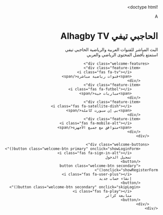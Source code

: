 !doctype html>
<html lang="ar" dir="rtl">
<head>
<meta charset="utf-8"/>
<meta name="viewport" content="width=device-width,initial-scale=1,maximum-scale=1,user-scalable=no"/>
<title>Alhagby TV - البث المباشر للقنوات العربية والرياضية | مباريات حية</title>
<meta name="description" content="شاهد البث المباشر لقنوات بي إن سبورت والعربية والرياضية الحاجبي تيفي- مباريات حية مجاناً الحاجبي تيفي - Alhagby TVينقل لك أهم الأحداث الرياضية العربية والعالمية الحاجبي تيفي">
<meta name="viewport" content="width=device-width,initial-scale=1,maximum-scale=1,user-scalable=no"/>
<title>Alhagby TV — القنوات العربية والرياضية</title>
<link href="https://fonts.googleapis.com/css2?family=Cairo:wght@300;400;600;700;800&display=swap" rel="stylesheet">
<link rel="stylesheet" href="https://cdnjs.cloudflare.com/ajax/libs/font-awesome/6.4.0/css/all.min.css">
<script src="https://cdn.jsdelivr.net/npm/hls.js@1.4.9/dist/hls.min.js"></script>
<style>
:root{
    --bg-dark: #0a1128;
    --panel: #1a233a;
    --muted: #b8d8ea;
    --accent: #3fb0ff;
    --accent-dark: #1e88e5;
    --glass: rgba(255,255,255,0.05);
    --radius: 16px;
    --shadow: 0 12px 32px rgba(2,24,44,0.6);
    --gradient: linear-gradient(135deg, #3fb0ff 0%, #1e88e5 100%);
    font-family: 'Cairo', sans-serif;
    color-scheme: dark;
}

* {
    box-sizing: border-box;
    margin: 0;
    padding: 0;
}

body {
    margin: 0;
    background: linear-gradient(135deg, var(--bg-dark) 0%, #001e3c 100%);
    color: var(--muted);
    min-height: 100vh;
    display: flex;
    flex-direction: column;
    padding-bottom: 80px;
    transition: all 0.3s ease;
}

body.light-mode {
    --bg-dark: #f0f2f5;
    --panel: #ffffff;
    --muted: #5f6368;
    --accent: #1a73e8;
    --accent-dark: #0d47a1;
    --glass: rgba(0,0,0,0.05);
    background: linear-gradient(135deg, #f0f2f5 0%, #e3e8f0 100%);
    color: #333;
}

/* Header محسن */
.app-header {
    display: flex;
    align-items: center;
    justify-content: space-between;
    padding: 16px 20px;
    background: rgba(10, 17, 40, 0.95);
    backdrop-filter: blur(20px);
    box-shadow: var(--shadow);
    border-bottom: 1px solid rgba(63, 176, 255, 0.1);
    position: sticky;
    top: 0;
    z-index: 100;
}

.light-mode .app-header {
    background: rgba(255, 255, 255, 0.95);
    border-bottom: 1px solid rgba(0, 0, 0, 0.1);
}

.brand {
    display: flex;
    align-items: center;
    gap: 15px;
}

.logo {
    width: 50px;
    height: 50px;
    border-radius: 14px;
    overflow: hidden;
    background: var(--gradient);
    display: grid;
    place-items: center;
    font-weight: 800;
    color: white;
    font-size: 22px;
    box-shadow: 0 4px 15px rgba(63, 176, 255, 0.3);
}

.title {
    font-size: 22px;
    font-weight: 800;
    background: linear-gradient(135deg, #fff 0%, var(--accent) 100%);
    -webkit-background-clip: text;
    -webkit-text-fill-color: transparent;
}

.light-mode .title {
    background: linear-gradient(135deg, #333 0%, var(--accent) 100%);
    -webkit-background-clip: text;
    -webkit-text-fill-color: transparent;
}

.subtitle {
    font-size: 13px;
    color: rgba(255,255,255,0.7);
    font-weight: 300;
}

.light-mode .subtitle {
    color: rgba(0,0,0,0.6);
}

/* تحسينات عامة */
.container {
    padding: 20px;
    display: grid;
    grid-template-columns: 1fr;
    gap: 16px;
    max-width: 1200px;
    margin: 0 auto;
    width: 100%;
}

.panel {
    background: var(--panel);
    border-radius: var(--radius);
    padding: 20px;
    box-shadow: var(--shadow);
    border: 1px solid rgba(255,255,255,0.08);
    backdrop-filter: blur(10px);
}

.light-mode .panel {
    border: 1px solid rgba(0,0,0,0.1);
    box-shadow: 0 4px 20px rgba(0,0,0,0.1);
}

.panel h3 {
    color: white;
    margin-bottom: 16px;
    font-size: 20px;
    font-weight: 700;
    display: flex;
    align-items: center;
    gap: 10px;
}

.light-mode .panel h3 {
    color: #333;
}

.panel h3 i {
    color: var(--accent);
}

/* شبكة الدول محسنة */
.countries-grid {
    display: grid;
    grid-template-columns: repeat(auto-fill, minmax(110px, 1fr));
    gap: 12px;
}

.country {
    display: flex;
    flex-direction: column;
    align-items: center;
    gap: 10px;
    padding: 15px 10px;
    border-radius: 14px;
    background: var(--glass);
    cursor: pointer;
    transition: all 0.3s ease;
    border: 1px solid rgba(255,255,255,0.05);
    position: relative;
    overflow: hidden;
}

.light-mode .country {
    border: 1px solid rgba(0,0,0,0.1);
    background: rgba(0,0,0,0.03);
}

.country::before {
    content: '';
    position: absolute;
    top: 0;
    left: 0;
    right: 0;
    height: 3px;
    background: var(--gradient);
    transform: scaleX(0);
    transition: transform 0.3s ease;
}

.country:hover {
    transform: translateY(-8px);
    background: linear-gradient(135deg, rgba(63,176,255,0.1), rgba(255,255,255,0.03));
    box-shadow: 0 8px 25px rgba(63, 176, 255, 0.2);
    border-color: rgba(63, 176, 255, 0.3);
}

.light-mode .country:hover {
    background: linear-gradient(135deg, rgba(26,115,232,0.1), rgba(255,255,255,0.8));
}

.country:hover::before {
    transform: scaleX(1);
}

.country img {
    width: 60px;
    height: 60px;
    border-radius: 50%;
    object-fit: cover;
    border: 2px solid rgba(255,255,255,0.1);
    transition: all 0.3s ease;
}

.light-mode .country img {
    border: 2px solid rgba(0,0,0,0.1);
}

.country:hover img {
    border-color: var(--accent);
    transform: scale(1.1);
}

.country span {
    font-weight: 700;
    color: white;
    font-size: 14px;
    text-align: center;
    transition: color 0.3s ease;
}

.light-mode .country span {
    color: #333;
}

.country:hover span {
    color: var(--accent);
}

/* قائمة القنوات محسنة */
.channels-list {
    display: grid;
    gap: 10px;
    max-height: 500px;
    overflow: auto;
    padding-right: 8px;
}

.channel {
    display: flex;
    align-items: center;
    gap: 15px;
    padding: 12px 16px;
    border-radius: 12px;
    background: rgba(255,255,255,0.03);
    cursor: pointer;
    transition: all 0.3s ease;
    border: 1px solid rgba(255,255,255,0.05);
    position: relative;
    overflow: hidden;
}

.light-mode .channel {
    background: rgba(0,0,0,0.03);
    border: 1px solid rgba(0,0,0,0.1);
}

.channel::before {
    content: '';
    position: absolute;
    left: 0;
    top: 0;
    bottom: 0;
    width: 4px;
    background: var(--gradient);
    transform: scaleY(0);
    transition: transform 0.3s ease;
}

.channel:hover {
    background: linear-gradient(135deg, rgba(63,176,255,0.08), rgba(255,255,255,0.02));
    transform: translateX(-5px);
    border-color: rgba(63, 176, 255, 0.2);
    box-shadow: 0 4px 15px rgba(63, 176, 255, 0.1);
}

.light-mode .channel:hover {
    background: linear-gradient(135deg, rgba(26,115,232,0.08), rgba(255,255,255,0.9));
}

.channel:hover::before {
    transform: scaleY(1);
}

.channel img {
    width: 60px;
    height: 40px;
    object-fit: contain;
    border-radius: 8px;
    background: white;
    padding: 4px;
    transition: all 0.3s ease;
}

.channel:hover img {
    transform: scale(1.1);
}

.channel div {
    flex: 1;
}

.channel strong {
    color: white;
    font-size: 15px;
    font-weight: 600;
    display: block;
    margin-bottom: 4px;
}

.light-mode .channel strong {
    color: #333;
}

.channel .small {
    color: rgba(255,255,255,0.6);
    font-size: 12px;
}

.light-mode .channel .small {
    color: rgba(0,0,0,0.6);
}

/* شريط التنقل السفلي محسن */
.bottom-nav {
    position: fixed;
    bottom: 0;
    left: 0;
    width: 100%;
    display: flex;
    justify-content: space-around;
    background: rgba(26, 35, 58, 0.95);
    backdrop-filter: blur(20px);
    padding: 12px 0;
    box-shadow: 0 -8px 32px rgba(0,0,0,0.5);
    border-top: 1px solid rgba(255,255,255,0.1);
    z-index: 100;
}

.light-mode .bottom-nav {
    background: rgba(255, 255, 255, 0.95);
    border-top: 1px solid rgba(0,0,0,0.1);
}

.bottom-nav button {
    background: transparent;
    border: none;
    color: var(--muted);
    font-size: 14px;
    font-weight: 600;
    cursor: pointer;
    padding: 10px 16px;
    border-radius: 12px;
    transition: all 0.3s ease;
    display: flex;
    flex-direction: column;
    align-items: center;
    gap: 6px;
    min-width: 70px;
}

.bottom-nav button i {
    font-size: 18px;
    transition: all 0.3s ease;
}

.bottom-nav button.active {
    color: var(--accent);
    background: rgba(63, 176, 255, 0.15);
    transform: translateY(-5px);
}

.light-mode .bottom-nav button.active {
    background: rgba(26, 115, 232, 0.1);
}

.bottom-nav button.active i {
    transform: scale(1.2);
}

.bottom-nav button:hover:not(.active) {
    color: white;
    background: rgba(255,255,255,0.05);
}

.light-mode .bottom-nav button:hover:not(.active) {
    color: #333;
    background: rgba(0,0,0,0.05);
}

/* قسم بي إن سبورت مميز */
.bein-section {
    background: linear-gradient(135deg, rgba(0, 80, 155, 0.1), rgba(0, 80, 155, 0.05));
    border: 1px solid rgba(0, 80, 155, 0.3);
    position: relative;
    overflow: hidden;
}

.bein-section::before {
    content: '';
    position: absolute;
    top: 0;
    left: 0;
    right: 0;
    height: 4px;
    background: linear-gradient(90deg, #00509b, #0088cc);
}

.bein-channel {
    background: linear-gradient(135deg, rgba(0, 80, 155, 0.08), rgba(0, 80, 155, 0.03));
    border: 1px solid rgba(0, 80, 155, 0.2);
}

.bein-channel:hover {
    background: linear-gradient(135deg, rgba(0, 80, 155, 0.15), rgba(0, 80, 155, 0.08));
    border-color: rgba(0, 80, 155, 0.4);
}

.bein-channel::before {
    background: linear-gradient(90deg, #00509b, #0088cc);
}

/* المشغل المحسن */
.player-wrap {
    display: flex;
    flex-direction: column;
    gap: 12px;
}

#player {
    width: 100%;
    height: 300px;
    background: #000;
    border-radius: 12px;
    outline: none;
    border: 2px solid rgba(63,176,255,0.1);
    box-shadow: 0 8px 32px rgba(0,0,0,0.3);
}

.player-info {
    display: flex;
    justify-content: space-between;
    align-items: center;
    font-size: 14px;
    color: rgba(255,255,255,0.9);
    background: rgba(255,255,255,0.03);
    padding: 12px 16px;
    border-radius: 10px;
    border: 1px solid rgba(255,255,255,0.05);
}

.light-mode .player-info {
    background: rgba(0,0,0,0.03);
    color: #333;
    border: 1px solid rgba(0,0,0,0.1);
}

.quality-selector {
    background: rgba(255,255,255,0.05);
    border: 1px solid rgba(255,255,255,0.1);
    color: white;
    padding: 6px 10px;
    border-radius: 6px;
    font-family: 'Cairo';
}

.light-mode .quality-selector {
    background: rgba(0,0,0,0.05);
    border: 1px solid rgba(0,0,0,0.2);
    color: #333;
}

/* المودال محسن */
.modal {
    position: fixed;
    inset: 0;
    display: grid;
    place-items: center;
    background: rgba(0,0,0,0.8);
    backdrop-filter: blur(10px);
    z-index: 1000;
    display: none;
    padding: 20px;
}

.modal .card {
    width: 95%;
    max-width: 800px;
    max-height: 90vh;
    overflow-y: auto;
    background: var(--panel);
    padding: 20px;
    border-radius: 20px;
    border: 1px solid rgba(255,255,255,0.1);
    box-shadow: 0 20px 60px rgba(0,0,0,0.5);
    position: relative;
}

.light-mode .modal .card {
    border: 1px solid rgba(0,0,0,0.1);
}

.modal-header {
    display: flex;
    justify-content: space-between;
    align-items: center;
    margin-bottom: 20px;
    padding-bottom: 15px;
    border-bottom: 1px solid rgba(255,255,255,0.1);
}

.light-mode .modal-header {
    border-bottom: 1px solid rgba(0,0,0,0.1);
}

.close-x {
    cursor: pointer;
    padding: 8px;
    border-radius: 10px;
    background: rgba(255,255,255,0.05);
    transition: all 0.3s ease;
    width: 40px;
    height: 40px;
    display: grid;
    place-items: center;
    font-size: 18px;
}

.light-mode .close-x {
    background: rgba(0,0,0,0.05);
}

.close-x:hover {
    background: rgba(255,255,255,0.1);
    transform: scale(1.1);
}

.light-mode .close-x:hover {
    background: rgba(0,0,0,0.1);
}

.back-btn {
    background: rgba(63,176,255,0.1);
    color: var(--accent);
    border: 1px solid rgba(63,176,255,0.3);
    padding: 8px 16px;
    border-radius: 8px;
    font-family: 'Cairo';
    cursor: pointer;
    transition: all 0.3s ease;
    display: flex;
    align-items: center;
    gap: 8px;
}

.back-btn:hover {
    background: rgba(63,176,255,0.2);
}

/* أزرار محسنة */
.login-btn {
    background: var(--gradient);
    color: white;
    border: none;
    padding: 12px 24px;
    border-radius: 12px;
    font-weight: 700;
    cursor: pointer;
    transition: all 0.3s ease;
    box-shadow: 0 4px 15px rgba(63, 176, 255, 0.3);
}

.login-btn:hover {
    transform: translateY(-2px);
    box-shadow: 0 6px 20px rgba(63, 176, 255, 0.4);
}

.contact-btn {
    background: rgba(63,176,255,0.1);
    color: var(--accent);
    border: 1px solid rgba(63,176,255,0.3);
    padding: 12px 24px;
    border-radius: 12px;
    font-weight: 700;
    cursor: pointer;
    transition: all 0.3s ease;
}

.light-mode .contact-btn {
    background: rgba(26,115,232,0.1);
    color: var(--accent);
}

.contact-btn:hover {
    background: rgba(63,176,255,0.2);
    transform: translateY(-2px);
}

.light-mode .contact-btn:hover {
    background: rgba(26,115,232,0.2);
}

/* تحسينات إضافية */
.small {
    font-size: 12px;
    color: rgba(255,255,255,0.7);
}

.light-mode .small {
    color: rgba(0,0,0,0.6);
}

.note {
    font-size: 13px;
    color: #9fcff8;
    margin-top: 8px;
    line-height: 1.5;
}

.light-mode .note {
    color: #5f6368;
}

.loading {
    text-align: center;
    padding: 40px;
    color: var(--accent);
    font-size: 16px;
}

.loading i {
    animation: spin 1s linear infinite;
    margin-left: 10px;
}

@keyframes spin {
    0% { transform: rotate(0deg); }
    100% { transform: rotate(360deg); }
}

/* تبويبات */
.tabs {
    display: flex;
    gap: 10px;
    margin-bottom: 20px;
    border-bottom: 1px solid rgba(255,255,255,0.1);
    padding-bottom: 10px;
}

.tab {
    padding: 10px 20px;
    background: rgba(255,255,255,0.05);
    border-radius: 8px;
    cursor: pointer;
    transition: all 0.3s ease;
}

.tab.active {
    background: var(--accent);
    color: white;
}

.tab:hover:not(.active) {
    background: rgba(255,255,255,0.1);
}

/* إعدادات التبديل */
.settings-option {
    display: flex;
    justify-content: space-between;
    align-items: center;
    padding: 15px 0;
    border-bottom: 1px solid rgba(255,255,255,0.05);
}

.light-mode .settings-option {
    border-bottom: 1px solid rgba(0,0,0,0.1);
}

.toggle-switch {
    position: relative;
    display: inline-block;
    width: 50px;
    height: 24px;
}

.toggle-switch input {
    opacity: 0;
    width: 0;
    height: 0;
}

.slider {
    position: absolute;
    cursor: pointer;
    top: 0;
    left: 0;
    right: 0;
    bottom: 0;
    background-color: rgba(255,255,255,0.1);
    transition: .4s;
    border-radius: 24px;
}

.light-mode .slider {
    background-color: rgba(0,0,0,0.1);
}

.slider:before {
    position: absolute;
    content: "";
    height: 16px;
    width: 16px;
    left: 4px;
    bottom: 4px;
    background-color: white;
    transition: .4s;
    border-radius: 50%;
}

input:checked + .slider {
    background-color: var(--accent);
}

input:checked + .slider:before {
    transform: translateX(26px);
}

/* أنماط جديدة لنظام التسجيل */

.welcome-screen {
    position: fixed;
    top: 0;
    left: 0;
    width: 100%;
    height: 100%;
    background: linear-gradient(135deg, var(--bg-dark) 0%, #001e3c 100%);
    display: flex;
    flex-direction: column;
    justify-content: center;
    align-items: center;
    z-index: 10000;
    padding: 20px;
    text-align: center;
}

.welcome-content {
    background: var(--panel);
    padding: 40px 30px;
    border-radius: 24px;
    box-shadow: var(--shadow);
    max-width: 500px;
    width: 100%;
    border: 1px solid rgba(255,255,255,0.1);
}

.welcome-logo {
    width: 100px;
    height: 100px;
    border-radius: 20px;
    background: var(--gradient);
    display: grid;
    place-items: center;
    margin: 0 auto 20px;
    font-size: 40px;
    color: white;
    font-weight: 800;
}

.welcome-title {
    font-size: 28px;
    font-weight: 800;
    background: linear-gradient(135deg, #fff 0%, var(--accent) 100%);
    -webkit-background-clip: text;
    -webkit-text-fill-color: transparent;
    margin-bottom: 10px;
}

.welcome-subtitle {
    color: rgba(255,255,255,0.7);
    margin-bottom: 30px;
    line-height: 1.6;
}

.welcome-buttons {
    display: flex;
    flex-direction: column;
    gap: 15px;
    margin-top: 30px;
}

.welcome-btn {
    padding: 16px 24px;
    border-radius: 12px;
    font-weight: 700;
    cursor: pointer;
    transition: all 0.3s ease;
    border: none;
    font-family: 'Cairo';
    font-size: 16px;
    display: flex;
    align-items: center;
    justify-content: center;
    gap: 10px;
}

.welcome-btn.primary {
    background: var(--gradient);
    color: white;
    box-shadow: 0 4px 15px rgba(63, 176, 255, 0.3);
}

.welcome-btn.secondary {
    background: rgba(255,255,255,0.05);
    color: var(--muted);
    border: 1px solid rgba(255,255,255,0.1);
}

.welcome-btn:hover {
    transform: translateY(-2px);
    box-shadow: 0 6px 20px rgba(63, 176, 255, 0.4);
}

.welcome-btn.secondary:hover {
    background: rgba(255,255,255,0.1);
}

.welcome-features {
    display: grid;
    grid-template-columns: 1fr 1fr;
    gap: 15px;
    margin: 25px 0;
}

.feature-item {
    display: flex;
    align-items: center;
    gap: 10px;
    font-size: 14px;
    color: rgba(255,255,255,0.8);
}

.feature-item i {
    color: var(--accent);
    width: 20px;
}

.light-mode .welcome-screen {
    background: linear-gradient(135deg, #f0f2f5 0%, #e3e8f0 100%);
}

.light-mode .welcome-content {
    background: white;
    border: 1px solid rgba(0,0,0,0.1);
}

.light-mode .welcome-title {
    background: linear-gradient(135deg, #333 0%, var(--accent) 100%);
    -webkit-background-clip: text;
    -webkit-text-fill-color: transparent;
}

.light-mode .welcome-subtitle {
    color: rgba(0,0,0,0.7);
}

.light-mode .welcome-btn.secondary {
    background: rgba(0,0,0,0.05);
    color: #333;
    border: 1px solid rgba(0,0,0,0.1);
}

.light-mode .feature-item {
    color: rgba(0,0,0,0.8);
}

/* تحسينات نموذج التسجيل */
.auth-form {
    display: flex;
    flex-direction: column;
    gap: 15px;
}

.form-group {
    display: flex;
    flex-direction: column;
    gap: 8px;
}

.form-label {
    font-weight: 600;
    color: white;
    font-size: 14px;
}

.light-mode .form-label {
    color: #333;
}

.form-input {
    padding: 14px 16px;
    background: rgba(255,255,255,0.05);
    border: 1px solid rgba(255,255,255,0.1);
    border-radius: 10px;
    color: white;
    font-family: 'Cairo';
    font-size: 15px;
    transition: all 0.3s ease;
}

.light-mode .form-input {
    background: rgba(0,0,0,0.05);
    border: 1px solid rgba(0,0,0,0.1);
    color: #333;
}

.form-input:focus {
    outline: none;
    border-color: var(--accent);
    background: rgba(255,255,255,0.08);
}

.light-mode .form-input:focus {
    background: rgba(0,0,0,0.08);
}

.form-options {
    display: flex;
    justify-content: space-between;
    align-items: center;
    margin: 10px 0;
}

.remember-me {
    display: flex;
    align-items: center;
    gap: 8px;
    font-size: 14px;
}

.forgot-password {
    color: var(--accent);
    text-decoration: none;
    font-size: 14px;
}

.forgot-password:hover {
    text-decoration: underline;
}

.auth-divider {
    display: flex;
    align-items: center;
    margin: 20px 0;
    color: rgba(255,255,255,0.5);
}

.light-mode .auth-divider {
    color: rgba(0,0,0,0.5);
}

.auth-divider::before,
.auth-divider::after {
    content: '';
    flex: 1;
    height: 1px;
    background: rgba(255,255,255,0.2);
}

.light-mode .auth-divider::before,
.light-mode .auth-divider::after {
    background: rgba(0,0,0,0.2);
}

.auth-divider span {
    padding: 0 15px;
    font-size: 14px;
}

.social-login {
    display: flex;
    gap: 12px;
}

.social-btn {
    flex: 1;
    padding: 12px;
    border-radius: 10px;
    border: 1px solid rgba(255,255,255,0.1);
    background: rgba(255,255,255,0.05);
    color: white;
    cursor: pointer;
    transition: all 0.3s ease;
    display: flex;
    align-items: center;
    justify-content: center;
    gap: 8px;
}

.light-mode .social-btn {
    border: 1px solid rgba(0,0,0,0.1);
    background: rgba(0,0,0,0.05);
    color: #333;
}

.social-btn:hover {
    background: rgba(255,255,255,0.1);
    transform: translateY(-1px);
}

.social-btn.google {
    border-color: #DB4437;
    color: #DB4437;
}

.social-btn.facebook {
    border-color: #4267B2;
    color: #4267B2;
}

.auth-switch {
    text-align: center;
    margin-top: 20px;
    font-size: 14px;
}

.auth-link {
    color: var(--accent);
    text-decoration: none;
    font-weight: 600;
    margin-right: 5px;
}

.auth-link:hover {
    text-decoration: underline;
}

/* تحسينات الرفع التلقائي */
.auto-login {
    position: fixed;
    top: 20px;
    left: 20px;
    background: rgba(255,255,255,0.1);
    padding: 10px 15px;
    border-radius: 8px;
    font-size: 12px;
    backdrop-filter: blur(10px);
    border: 1px solid rgba(255,255,255,0.2);
    animation: slideIn 0.5s ease;
}

@keyframes slideIn {
    from { transform: translateX(-100%); opacity: 0; }
    to { transform: translateX(0); opacity: 1; }
}

/* إشعارات */
.notification {
    position: fixed;
    top: 20px;
    left: 50%;
    transform: translateX(-50%);
    background: #4CAF50;
    color: white;
    padding: 12px 24px;
    border-radius: 8px;
    box-shadow: 0 4px 12px rgba(0,0,0,0.3);
    z-index: 10001;
    font-weight: 600;
    animation: slideDown 0.3s ease;
}

.notification.error {
    background: #f44336;
}

.notification.info {
    background: #2196F3;
}

@keyframes slideDown {
    from { transform: translateX(-50%) translateY(-100%); opacity: 0; }
    to { transform: translateX(-50%) translateY(0); opacity: 1; }
}

@keyframes slideUp {
    from { transform: translateX(-50%) translateY(0); opacity: 1; }
    to { transform: translateX(-50%) translateY(-100%); opacity: 0; }
}

/* أنماط واجهة المباريات الجديدة */
.matches-container {
    height: calc(100vh - 140px);
    position: relative;
}

.matches-frame {
    width: 100%;
    height: 100%;
    border: none;
    border-radius: 12px;
}

.matches-loading {
    position: absolute;
    top: 50%;
    left: 50%;
    transform: translate(-50%, -50%);
    text-align: center;
    color: white;
    background: rgba(0,0,0,0.8);
    padding: 20px;
    border-radius: 10px;
    z-index: 100;
}

/* responsive */
@media (max-width: 768px) {
    .container {
        padding: 15px;
    }
    
    .countries-grid {
        grid-template-columns: repeat(auto-fill, minmax(90px, 1fr));
        gap: 10px;
    }
    
    .country {
        padding: 12px 8px;
    }
    
    .country img {
        width: 50px;
        height: 50px;
    }
    
    .bottom-nav button {
        min-width: 60px;
        padding: 8px 12px;
        font-size: 12px;
    }
    
    .bottom-nav button i {
        font-size: 16px;
    }
    
    .welcome-content {
        padding: 30px 20px;
    }
    
    .welcome-features {
        grid-template-columns: 1fr;
    }
    
    .matches-container {
        height: calc(100vh - 120px);
    }
}

/* تأثيرات scrollbar */
.channels-list::-webkit-scrollbar {
    width: 6px;
}

.channels-list::-webkit-scrollbar-track {
    background: rgba(255,255,255,0.05);
    border-radius: 3px;
}

.light-mode .channels-list::-webkit-scrollbar-track {
    background: rgba(0,0,0,0.05);
}

.channels-list::-webkit-scrollbar-thumb {
    background: var(--accent);
    border-radius: 3px;
}

.channels-list::-webkit-scrollbar-thumb:hover {
    background: var(--accent-dark);
}
</style>
</head>
<body>
<!-- شاشة الترحيب والتسجيل -->
<div class="welcome-screen" id="welcomeScreen">
    <div class="welcome-content">
        <div class="welcome-logo">A</div>
        <h1 class="welcome-title"> الحاجبي تيفي Alhagby TV</h1>
        <p class="welcome-subtitle"> البث المباشر للقنوات العربية والرياضية الحاجبي تيفي<br>استمتع بأفضل المحتوى الرياضي والعربي</p>
        
        <div class="welcome-features">
            <div class="feature-item">
                <i class="fas fa-tv"></i>
                <span>قنوات رياضية مباشرة</span>
            </div>
            <div class="feature-item">
                <i class="fas fa-futbol"></i>
                <span>مباريات حية</span>
            </div>
            <div class="feature-item">
                <i class="fas fa-satellite-dish"></i>
                <span>بي إن سبورت كاملة</span>
            </div>
            <div class="feature-item">
                <i class="fas fa-mobile-alt"></i>
                <span>متوافق مع جميع الأجهزة</span>
            </div>
        </div>
        
        <div class="welcome-buttons">
            <button class="welcome-btn primary" onclick="showLoginForm()">
                <i class="fas fa-sign-in-alt"></i>
                تسجيل الدخول
            </button>
            <button class="welcome-btn secondary" onclick="showRegisterForm()">
                <i class="fas fa-user-plus"></i>
                إنشاء حساب جديد
            </button>
            <button class="welcome-btn secondary" onclick="skipLogin()">
                <i class="fas fa-play"></i>
                متابعة كزائر
            </button>
        </div>
    </div>
</div>

<!-- نموذج التسجيل -->
<div class="modal" id="registerModal" style="display:none">
    <div class="card">
        <div class="modal-header">
            <h3 style="margin:0">إنشاء حساب جديد</h3>
            <div class="close-x" onclick="closeRegister()">✖</div>
        </div>
        <div class="auth-form">
            <div class="form-group">
                <label class="form-label">الاسم الكامل</label>
                <input type="text" class="form-input" id="registerName" placeholder="أدخل اسمك الكامل">
            </div>
            <div class="form-group">
                <label class="form-label">البريد الإلكتروني</label>
                <input type="email" class="form-input" id="registerEmail" placeholder="example@email.com">
            </div>
            <div class="form-group">
                <label class="form-label">كلمة المرور</label>
                <input type="password" class="form-input" id="registerPassword" placeholder="أدخل كلمة المرور">
            </div>
            <div class="form-group">
                <label class="form-label">تأكيد كلمة المرور</label>
                <input type="password" class="form-input" id="registerConfirmPassword" placeholder="أعد إدخال كلمة المرور">
            </div>
            
            <div class="form-options">
                <label class="remember-me">
                    <input type="checkbox" id="registerAgreement">
                    <span>أوافق على الشروط والأحكام</span>
                </label>
            </div>
            
            <button class="login-btn" style="width:100%;margin:10px 0;padding:14px" onclick="register()">
                <i class="fas fa-user-plus"></i> إنشاء حساب
            </button>
            
            <div class="auth-divider">
                <span>أو</span>
            </div>
            
            <div class="social-login">
                <button class="social-btn google" onclick="loginWithGoogle()">
                    <i class="fab fa-google"></i>
                    Google
                </button>
                <button class="social-btn facebook" onclick="loginWithFacebook()">
                    <i class="fab fa-facebook"></i>
                    Facebook
                </button>
            </div>
            
            <div class="auth-switch">
                <span>لديك حساب بالفعل؟</span>
                <a href="#" class="auth-link" onclick="showLoginForm()">تسجيل الدخول</a>
            </div>
        </div>
    </div>
</div>

<!-- الهيدر الرئيسي -->
<header class="app-header" style="display:none" id="mainHeader">
    <div class="brand">
        <div class="logo">A</div>
        <div>
            <div class="title"> الحاجبي تيفي Alhagby TV</div>
            <div class="subtitle small">البث المباشر للقنوات العربية والرياضية 
           https://www.appcreator24.com/app3769347-7n2g08 رابط التحميل </div>
        </div>
    </div>
    <div style="display:flex;gap:10px;align-items:center">
        <button class="contact-btn" onclick="toggleDarkMode()" id="themeToggle">
            <i class="fas fa-moon"></i>
        </button>
        <button class="login-btn" onclick="showLoginFromApp()" id="loginBtn">
            <i class="fas fa-user"></i> تسجيل الدخول
        </button>
    </div>
</header>

<!-- المحتوى الرئيسي -->
<div class="container" id="mainContent" style="display:none">
    <div class="panel">
        <h3><i class="fas fa-home"></i>مرحباً بك في Alhagby TV</h3>
        <p class="note">اختر من القائمة أدناه لاستعراض القنوات والمباريات والترتيبات</p>
    </div>
</div>

<!-- شريط التنقل السفلي -->
<div class="bottom-nav" style="display:none" id="bottomNav">
    <button id="btnCountries" class="active">
        <i class="fas fa-globe-asia"></i>
        <span>الدول</span>
    </button>
    <button id="btnSports">
        <i class="fas fa-tv"></i>
        <span>القنوات</span>
    </button>
    <button id="btnBein">
        <i class="fas fa-satellite-dish"></i>
        <span>بي إن سبورت</span>
    </button>
    <button id="btnMatches">
        <i class="fas fa-futbol"></i>
        <span>المباريات</span>
    </button>
    <button id="btnSettings">
        <i class="fas fa-cog"></i>
        <span>الإعدادات</span>
    </button>
</div>

<!-- المودالات الأخرى -->
<div class="modal" id="channelModal">
    <div class="card">
        <div class="modal-header">
            <h3 style="margin:0" id="channelName">اسم القناة</h3>
            <div class="close-x" onclick="closeModal()">✖</div>
        </div>
        <div class="player-wrap">
            <video id="player" controls playsinline webkit-playsinline></video>
            <div class="player-info">
                <div id="nowLabel">جارٍ التحميل...</div>
                <select class="quality-selector" id="qualitySelector">
                    <option value="auto">جودة تلقائية</option>
                    <option value="360">360p</option>
                    <option value="480">480p</option>
                    <option value="720">720p</option>
                    <option value="1080">1080p</option>
                </select>
                <div id="playerStatus" class="small">مستعد</div>
            </div>
        </div>
    </div>
</div>

<div class="modal" id="loginModal">
    <div class="card">
        <div class="modal-header">
            <h3 style="margin:0">تسجيل الدخول</h3>
            <div class="close-x" onclick="closeLogin()">✖</div>
        </div>
        <div class="auth-form">
            <div class="form-group">
                <label class="form-label">البريد الإلكتروني</label>
                <input type="email" class="form-input" id="loginEmail" placeholder="example@email.com">
            </div>
            <div class="form-group">
                <label class="form-label">كلمة المرور</label>
                <input type="password" class="form-input" id="loginPassword" placeholder="أدخل كلمة المرور">
            </div>
            
            <div class="form-options">
                <label class="remember-me">
                    <input type="checkbox" id="rememberMe">
                    <span>تذكرني</span>
                </label>
                <a href="#" class="forgot-password">نسيت كلمة المرور؟</a>
            </div>
            
            <button class="login-btn" style="width:100%;margin:10px 0;padding:14px" onclick="login()">
                <i class="fas fa-sign-in-alt"></i> تسجيل الدخول
            </button>
            
            <div class="auth-divider">
                <span>أو</span>
            </div>
            
            <div class="social-login">
                <button class="social-btn google" onclick="loginWithGoogle()">
                    <i class="fab fa-google"></i>
                    Google
                </button>
                <button class="social-btn facebook" onclick="loginWithFacebook()">
                    <i class="fab fa-facebook"></i>
                    Facebook
                </button>
            </div>
            
            <div class="auth-switch">
                <span>ليس لديك حساب؟</span>
                <a href="#" class="auth-link" onclick="showRegisterForm()">إنشاء حساب جديد</a>
            </div>
        </div>
    </div>
</div>

<script>
// جميع البيانات والمتغيرات
const countries = {
    "اليمن":"https://iptv-org.github.io/iptv/countries/ye.m3u",
    "السعودية":"https://iptv-org.github.io/iptv/countries/sa.m3u",
    "قطر":"https://iptv-org.github.io/iptv/countries/qa.m3u",
    "الإمارات":"https://iptv-org.github.io/iptv/countries/ae.m3u",
    "مصر":"https://iptv-org.github.io/iptv/countries/eg.m3u",
    "العراق":"https://iptv-org.github.io/iptv/countries/iq.m3u",
    "الجزائر":"https://iptv-org.github.io/iptv/countries/dz.m3u",
    "تونس":"https://iptv-org.github.io/iptv/countries/tn.m3u",
    "المغرب":"https://iptv-org.github.io/iptv/countries/ma.m3u",
    "لبنان":"https://iptv-org.github.io/iptv/countries/lb.m3u",
    "سوريا":"https://iptv-org.github.io/iptv/countries/sy.m3u",
    "ليبيا":"https://iptv-org.github.io/iptv/countries/ly.m3u",
    "الأردن":"https://iptv-org.github.io/iptv/countries/jo.m3u",
    "فلسطين":"https://iptv-org.github.io/iptv/countries/ps.m3u",
    "الكويت":"https://iptv-org.github.io/iptv/countries/kw.m3u",
    "البحرين":"https://iptv-org.github.io/iptv/countries/bh.m3u",
    "سلطنة عمان":"https://iptv-org.github.io/iptv/countries/om.m3u",
    "جزر القمر":"https://iptv-org.github.io/iptv/countries/km.m3u",
    "موريتانيا":"https://iptv-org.github.io/iptv/countries/mr.m3u",
    "السودان":"https://iptv-org.github.io/iptv/countries/sd.m3u",
    "جيبوتي":"https://iptv-org.github.io/iptv/countries/dj.m3u",
    "الصومال":"https://iptv-org.github.io/iptv/countries/so.m3u"
};

const countryFlags = {
    'اليمن':'ye','السعودية':'sa','قطر':'qa','الإمارات':'ae','مصر':'eg','العراق':'iq','الجزائر':'dz','تونس':'tn','المغرب':'ma','لبنان':'lb','سوريا':'sy','ليبيا':'ly','الأردن':'jo','فلسطين':'ps','الكويت':'kw','البحرين':'bh','سلطنة عمان':'om','جزر القمر':'km','موريتانيا':'mr','السودان':'sd','جيبوتي':'dj','الصومال':'so'
};

// قنوات بي إن سبورت - معدلة للربط مع الموقع الخارجي
const beinSportsChannels = [
    { title: "بي إن سبورت HD 1", logo: "https://i.ibb.co/0Q8L8wZ/beinsports1.png", external: true },
    { title: "بي إن سبورت HD 2", logo: "https://i.ibb.co/0Q8L8wZ/beinsports2.png", external: true },
    { title: "بي إن سبورت HD 3", logo: "https://i.ibb.co/0Q8L8wZ/beinsports3.png", external: true },
    { title: "بي إن سبورت HD 4", logo: "https://i.ibb.co/0Q8L8wZ/beinsports4.png", external: true },
    { title: "بي إن سبورت HD 5", logo: "https://i.ibb.co/0Q8L8wZ/beinsports5.png", external: true },
    { title: "بي إن سبورت HD 6", logo: "https://i.ibb.co/0Q8L8wZ/beinsports6.png", external: true },
    { title: "بي إن سبورت HD 7", logo: "https://i.ibb.co/0Q8L8wZ/beinsports7.png", external: true },
    { title: "بي إن سبورت HD 8", logo: "https://i.ibb.co/0Q8L8wZ/beinsports8.png", external: true },
    { title: "بي إن سبورت HD 9", logo: "https://i.ibb.co/0Q8L8wZ/beinsports9.png", external: true },
    { title: "بي إن سبورت HD 10", logo: "https://i.ibb.co/0Q8L8wZ/beinsports10.png", external: true },
    { title: "بي إن سبورت NBA", logo: "https://i.ibb.co/0Q8L8wZ/beinnba.png", external: true },
    { title: "بي إن سبورت PREMIUM 1", logo: "https://i.ibb.co/0Q8L8wZ/beinpremium1.png", external: true },
    { title: "بي إن سبورت PREMIUM 2", logo: "https://i.ibb.co/0Q8L8wZ/beinpremium2.png", external: true },
    { title: "بي إن سبورت NEWS", logo: "https://i.ibb.co/0Q8L8wZ/beinnews.png", external: true },
    { title: "بي إن سبورت English 1", logo: "https://i.ibb.co/0Q8L8wZ/beinen1.png", external: true },
    { title: "بي إن سبورت English 2", logo: "https://i.ibb.co/0Q8L8wZ/beinen2.png", external: true }
];

// مصادر القنوات الرياضية
const sportsSources = [
    "https://iptv-org.github.io/iptv/categories/sports.m3u",
    "https://raw.githubusercontent.com/Free-IPTV/Countries/master/SA/sport.m3u",
    "https://raw.githubusercontent.com/iloveiptv/iptv/main/sports.m3u"
];

// المتغيرات العامة
let hlsInstance = null;
let currentUser = null;
let isDarkMode = true;
let currentView = 'leagues';

// بيانات المستخدمين
const users = JSON.parse(localStorage.getItem('alhagby_users')) || [];
let currentUserData = JSON.parse(localStorage.getItem('alhagby_current_user')) || null;
const isGuest = localStorage.getItem('alhagby_guest') === 'true';

// دوال نظام التسجيل
function showLoginForm() {
    document.getElementById('welcomeScreen').style.display = 'none';
    document.getElementById('loginModal').style.display = 'grid';
}

function showRegisterForm() {
    document.getElementById('welcomeScreen').style.display = 'none';
    document.getElementById('registerModal').style.display = 'grid';
}

function closeRegister() {
    document.getElementById('registerModal').style.display = 'none';
    document.getElementById('welcomeScreen').style.display = 'flex';
}

function closeLogin() {
    document.getElementById('loginModal').style.display = 'none';
    if (!currentUserData && !isGuest) {
        document.getElementById('welcomeScreen').style.display = 'flex';
    }
}

function skipLogin() {
    localStorage.setItem('alhagby_guest', 'true');
    showMainApp();
    showNotification('مرحباً بك كزائر! يمكنك التسجيل لاحقاً من الإعدادات');
}

function showMainApp() {
    document.getElementById('welcomeScreen').style.display = 'none';
    document.getElementById('mainHeader').style.display = 'flex';
    document.getElementById('mainContent').style.display = 'grid';
    document.getElementById('bottomNav').style.display = 'flex';
    updateUserInterface();
    loadDefaultContent();
}

function register() {
    const name = document.getElementById('registerName').value;
    const email = document.getElementById('registerEmail').value;
    const password = document.getElementById('registerPassword').value;
    const confirmPassword = document.getElementById('registerConfirmPassword').value;
    const agreement = document.getElementById('registerAgreement').checked;

    if (!name || !email || !password || !confirmPassword) {
        showNotification('يرجى ملء جميع الحقول', 'error');
        return;
    }

    if (password !== confirmPassword) {
        showNotification('كلمات المرور غير متطابقة', 'error');
        return;
    }

    if (password.length < 6) {
        showNotification('كلمة المرور يجب أن تكون 6 أحرف على الأقل', 'error');
        return;
    }

    if (!agreement) {
        showNotification('يرجى الموافقة على الشروط والأحكام', 'error');
        return;
    }

    if (users.find(user => user.email === email)) {
        showNotification('هذا البريد الإلكتروني مسجل بالفعل', 'error');
        return;
    }

    const newUser = {
        id: Date.now().toString(),
        name: name,
        email: email,
        password: password,
        createdAt: new Date().toISOString(),
        favorites: [],
        preferences: {
            darkMode: true,
            videoQuality: 'auto',
            notifications: true
        }
    };

    users.push(newUser);
    localStorage.setItem('alhagby_users', JSON.stringify(users));
    loginUser(newUser);
    showNotification('تم إنشاء الحساب بنجاح!', 'success');
}

function login() {
    const email = document.getElementById('loginEmail').value;
    const password = document.getElementById('loginPassword').value;
    const rememberMe = document.getElementById('rememberMe')?.checked || false;

    if (!email || !password) {
        showNotification('يرجى إدخال البريد الإلكتروني وكلمة المرور', 'error');
        return;
    }

    const user = users.find(u => u.email === email && u.password === password);
    
    if (user) {
        loginUser(user, rememberMe);
        showNotification('تم تسجيل الدخول بنجاح!', 'success');
    } else {
        showNotification('البريد الإلكتروني أو كلمة المرور غير صحيحة', 'error');
    }
}

function loginUser(user, rememberMe = true) {
    currentUserData = {
        id: user.id,
        name: user.name,
        email: user.email,
        preferences: user.preferences
    };

    if (rememberMe) {
        localStorage.setItem('alhagby_current_user', JSON.stringify(currentUserData));
    } else {
        sessionStorage.setItem('alhagby_current_user', JSON.stringify(currentUserData));
    }

    closeLogin();
    closeRegister();
    showMainApp();
    
    if (user.preferences) {
        applyUserPreferences(user.preferences);
    }
}

function applyUserPreferences(preferences) {
    if (preferences.darkMode !== undefined) {
        isDarkMode = preferences.darkMode;
        document.body.classList.toggle('light-mode', !isDarkMode);
        const themeIcon = document.querySelector('#themeToggle i');
        if (themeIcon) {
            themeIcon.className = isDarkMode ? 'fas fa-moon' : 'fas fa-sun';
        }
    }
    
    if (preferences.videoQuality) {
        document.getElementById('qualitySelector').value = preferences.videoQuality;
    }
}

function logout() {
    currentUserData = null;
    localStorage.removeItem('alhagby_current_user');
    sessionStorage.removeItem('alhagby_current_user');
    localStorage.removeItem('alhagby_guest');
    
    document.getElementById('mainHeader').style.display = 'none';
    document.getElementById('mainContent').style.display = 'none';
    document.getElementById('bottomNav').style.display = 'none';
    document.getElementById('welcomeScreen').style.display = 'flex';
    
    showNotification('تم تسجيل الخروج بنجاح');
}

function loginWithGoogle() {
    const googleUser = {
        id: 'google_' + Date.now(),
        name: "مستخدم Google",
        email: "user@gmail.com",
        provider: 'google',
        createdAt: new Date().toISOString(),
        preferences: {
            darkMode: true,
            videoQuality: 'auto',
            notifications: true
        }
    };
    
    if (!users.find(u => u.email === googleUser.email)) {
        users.push(googleUser);
        localStorage.setItem('alhagby_users', JSON.stringify(users));
    }
    
    loginUser(googleUser);
    showNotification('تم التسجيل بحساب Google بنجاح!', 'success');
}

function loginWithFacebook() {
    const facebookUser = {
        id: 'facebook_' + Date.now(),
        name: "مستخدم Facebook",
        email: "user@facebook.com",
        provider: 'facebook',
        createdAt: new Date().toISOString(),
        preferences: {
            darkMode: true,
            videoQuality: 'auto',
            notifications: true
        }
    };
    
    if (!users.find(u => u.email === facebookUser.email)) {
        users.push(facebookUser);
        localStorage.setItem('alhagby_users', JSON.stringify(users));
    }
    
    loginUser(facebookUser);
    showNotification('تم التسجيل بحساب Facebook بنجاح!', 'success');
}

function showNotification(message, type = 'info') {
    const notification = document.createElement('div');
    notification.className = `notification ${type}`;
    notification.style.cssText = `
        position: fixed;
        top: 20px;
        left: 50%;
        transform: translateX(-50%);
        background: ${type === 'error' ? '#f44336' : type === 'success' ? '#4CAF50' : '#2196F3'};
        color: white;
        padding: 12px 24px;
        border-radius: 8px;
        box-shadow: 0 4px 12px rgba(0,0,0,0.3);
        z-index: 10001;
        font-weight: 600;
        animation: slideDown 0.3s ease;
    `;
    
    notification.textContent = message;
    document.body.appendChild(notification);
    
    setTimeout(() => {
        notification.style.animation = 'slideUp 0.3s ease';
        setTimeout(() => {
            if (notification.parentNode) {
                notification.parentNode.removeChild(notification);
            }
        }, 300);
    }, 3000);
}

function updateUserInterface() {
    const loginBtn = document.getElementById('loginBtn');
    if (currentUserData) {
        loginBtn.innerHTML = '<i class="fas fa-user"></i> ' + currentUserData.name;
    } else if (isGuest) {
        loginBtn.innerHTML = '<i class="fas fa-user"></i> زائر';
    } else {
        loginBtn.innerHTML = '<i class="fas fa-user"></i> تسجيل الدخول';
    }
}

function showLoginFromApp() {
    if (currentUserData || isGuest) {
        // إذا كان مسجل دخول أو زائر، عرض خيار تسجيل الخروج
        if (confirm('هل تريد تسجيل الخروج؟')) {
            logout();
        }
    } else {
        // إذا لم يكن مسجل دخول، عرض نموذج التسجيل
        showLoginForm();
    }
}

// دوال المشغل
function loadStream(url) {
    if (hlsInstance) {
        try {
            hlsInstance.destroy();
        } catch (e) {}
        hlsInstance = null;
    }
    
    const player = document.getElementById('player');
    player.pause();
    player.removeAttribute('src');
    player.load();
    
    document.getElementById('nowLabel').textContent = 'جارٍ التحميل…';
    document.getElementById('playerStatus').textContent = 'جاري الاتصال';

    if (player.canPlayType('application/vnd.apple.mpegurl')) {
        player.src = url;
        player.play().then(() => {
            document.getElementById('playerStatus').textContent = 'يعمل الآن';
        }).catch(e => {
            document.getElementById('playerStatus').textContent = 'خطأ في التشغيل';
            console.warn(e);
        });
    } else if (Hls.isSupported()) {
        hlsInstance = new Hls();
        hlsInstance.loadSource(url);
        hlsInstance.attachMedia(player);
        hlsInstance.on(Hls.Events.MANIFEST_PARSED, function() {
            player.play().then(() => {
                document.getElementById('playerStatus').textContent = 'يعمل الآن';
            }).catch(() => {
                document.getElementById('playerStatus').textContent = 'خطأ في التشغيل';
            });
        });
        hlsInstance.on(Hls.Events.ERROR, function(event, data) {
            console.warn('hls error', data);
            document.getElementById('playerStatus').textContent = 'خطأ في البث: ' + data.type;
        });
    } else {
        player.src = url;
        player.play().catch(e => {
            document.getElementById('playerStatus').textContent = 'التشغيل غير مدعوم';
        });
    }
}

// ⭐⭐ التعديل الجديد: ربط قنوات بي إن سبورت بالموقع الخارجي ⭐⭐
function openChannel(name, url, isExternal = false) {
    if (isExternal) {
        // توجيه إلى الموقع الخارجي
        window.open('https://www.goalyallashoot.com/', '_blank');
        showNotification('جاري التوجيه إلى قنوات بي إن سبورت...');
    } else {
        // فتح القناة بشكل طبيعي
        document.getElementById('channelName').textContent = name;
        document.getElementById('channelModal').style.display = 'grid';
        loadStream(url);
    }
}

function closeModal() {
    document.getElementById('channelModal').style.display = 'none';
    if (hlsInstance) {
        try {
            hlsInstance.destroy();
        } catch (e) {}
        hlsInstance = null;
    }
    const player = document.getElementById('player');
    player.pause();
    player.removeAttribute('src');
    player.load();
}

// دوال تحميل القنوات
function parseM3U(text) {
    const lines = text.split(/\r?\n/).map(l => l.trim()).filter(Boolean);
    const items = [];
    for (let i = 0; i < lines.length; i++) {
        const l = lines[i];
        if (l.startsWith('#EXTINF:')) {
            const info = l;
            const name = info.split(',').slice(1).join(',').trim();
            let logo = null, group = null;
            const tvgMatch = info.match(/tvg-logo="([^"]+)"/i);
            if (tvgMatch) logo = tvgMatch[1];
            const grpMatch = info.match(/group-title="([^"]+)"/i);
            if (grpMatch) group = grpMatch[1];
            const urlLine = lines[i + 1] || '';
            items.push({ title: name, logo, group, url: urlLine });
        }
    }
    return items;
}

function loadCountryChannels(country) {
    const main = document.getElementById('mainContent');
    main.innerHTML = '<div class="panel loading"><i class="fas fa-spinner"></i> جاري تحميل قنوات ' + country + '…</div>';
    
    fetch(countries[country])
        .then(r => r.text())
        .then(text => {
            const items = parseM3U(text);
            let html = '<div class="panel"><h3><i class="fas fa-flag"></i>قنوات ' + country + '</h3>';
            html += '<div class="channels-list">';
            items.forEach(it => {
                html += '<div class="channel" onclick="openChannel(\'' + it.title.replace(/'/g, "\\'") + '\',\'' + it.url + '\')">';
                html += '<img src="' + (it.logo || '') + '" onerror="this.src=\'https://via.placeholder.com/60x40/333/white?text=TV\'" class="channel-logo">';
                html += '<div><strong>' + it.title + '</strong><span class="small">' + (it.group || '') + '</span></div>';
                html += '</div>';
            });
            html += '</div></div>';
            main.innerHTML = html;
        })
        .catch(e => {
            main.innerHTML = '<div class="panel">فشل تحميل القنوات: ' + e.message + '</div>';
            console.warn(e);
        });
}

function loadAllSportsChannels() {
    const main = document.getElementById('mainContent');
    main.innerHTML = '<div class="panel loading"><i class="fas fa-spinner"></i> جاري تحميل جميع القنوات الرياضية…</div>';
    
    let allSportsChannels = [];
    let loadedSources = 0;
    
    sportsSources.forEach(source => {
        fetch(source)
            .then(r => r.text())
            .then(text => {
                const items = parseM3U(text);
                allSportsChannels = allSportsChannels.concat(items);
                loadedSources++;
                
                if (loadedSources === sportsSources.length) {
                    displaySportsChannels(allSportsChannels);
                }
            })
            .catch(e => {
                console.warn('Failed to load sports source:', source, e);
                loadedSources++;
                if (loadedSources === sportsSources.length) {
                    displaySportsChannels(allSportsChannels);
                }
            });
    });
}

function displaySportsChannels(channels) {
    let html = '<div class="panel"><h3><i class="fas fa-tv"></i>القنوات الرياضية العالمية</h3>';
    html += '<div class="channels-list">';
    
    const uniqueChannels = channels.filter((channel, index, self) =>
        index === self.findIndex(c => c.title === channel.title && c.url === channel.url)
    );
    
    uniqueChannels.forEach(it => {
        html += '<div class="channel" onclick="openChannel(\'' + it.title.replace(/'/g, "\\'") + '\',\'' + it.url + '\')">';
        html += '<img src="' + (it.logo || '') + '" onerror="this.src=\'https://via.placeholder.com/60x40/333/white?text=SPORT\'" class="channel-logo">';
        html += '<div><strong>' + it.title + '</strong><span class="small">' + (it.group || '') + '</span></div>';
        html += '</div>';
    });
    
    html += '</div></div>';
    document.getElementById('mainContent').innerHTML = html;
}

// ⭐⭐ التعديل الجديد: تحميل قنوات بي إن سبورت مع الربط الخارجي ⭐⭐
function loadBeinSports() {
    let html = '<div class="panel bein-section">';
    html += '<h3><i class="fas fa-satellite-dish"></i>قنوات بي إن سبورت</h3>';
    html += '<p class="note" style="margin-bottom:20px;color:#9fcff8">جميع قنوات بي إن سبورت متاحة عبر الموقع الرسمي</p>';
    html += '<div class="channels-list">';
    
    beinSportsChannels.forEach(channel => {
        html += '<div class="channel bein-channel" onclick="openChannel(\'' + channel.title + '\', \'\', true)">';
        html += '<img src="' + channel.logo + '" onerror="this.src=\'https://via.placeholder.com/60x40/00509b/white?text=BEIN\'" class="channel-logo">';
        html += '<div><strong>' + channel.title + '</strong><span class="small">انقر للمشاهدة عبر الموقع الرسمي</span></div>';
        html += '<i class="fas fa-external-link-alt" style="color:var(--accent);font-size:14px"></i>';
        html += '</div>';
    });
    
    html += '</div></div>';
    document.getElementById('mainContent').innerHTML = html;
}

// ⭐⭐ واجهة المباريات الجديدة ⭐⭐
function loadMatches() {
    let html = '<div class="panel">';
    html += '<h3><i class="fas fa-futbol"></i>المباريات الحية والنتائج</h3>';
    html += '<p class="note">متابعة حية لجميع المباريات والبطولات العالمية</p>';
    html += '</div>';
    
    html += '<div class="matches-container">';
    html += '<div class="matches-loading" id="matchesLoading">';
    html += '<i class="fas fa-spinner fa-spin"></i><br>';
    html += 'جاري تحميل Alhagby TV...';
    html += '</div>';
    html += '<iframe class="matches-frame" id="matchesFrame" src="about:blank"></iframe>';
    html += '</div>';
    
    document.getElementById('mainContent').innerHTML = html;
    
    // تحميل واجهة المباريات
    loadMatchesInterface();
}

function loadMatchesInterface() {
    const frame = document.getElementById('matchesFrame');
    const loading = document.getElementById('matchesLoading');
    const currentURL = 'https://www.ysscores.com/ar/index';
    
    class AdvancedProxyModifier {
        constructor() {
            this.frame = frame;
            this.loading = loading;
            this.currentURL = currentURL;
            this.init();
        }

        async init() {
            await this.loadAndInject(this.currentURL);
            this.setupNavigationHandler();
        }

        setupNavigationHandler() {
            // مراقبة جميع النقرات على الروابط في الإطار
            this.frame.addEventListener('load', () => {
                try {
                    const frameDoc = this.frame.contentDocument || this.frame.contentWindow.document;
                    
                    // استبدال النصوص فور تحميل الصفحة
                    this.replaceTextInDocument(frameDoc);
                    
                    // اعتراض جميع النقرات على الروابط
                    const links = frameDoc.querySelectorAll('a');
                    links.forEach(link => {
                        link.addEventListener('click', (e) => {
                            e.preventDefault();
                            const href = link.getAttribute('href');
                            if (href) {
                                const fullUrl = href.startsWith('http') ? href : 
                                               href.startsWith('/') ? 'https://www.ysscores.com' + href : 
                                               this.currentURL + href;
                                this.loadAndInject(fullUrl);
                            }
                        });
                    });

                    // اعتراض forms
                    const forms = frameDoc.querySelectorAll('form');
                    forms.forEach(form => {
                        form.addEventListener('submit', (e) => {
                            e.preventDefault();
                            // يمكن معالجة الفورمز هنا إذا لزم الأمر
                        });
                    });

                } catch (error) {
                    console.log('لا يمكن الوصول للمحتوى بسبب CORS');
                }
            });
        }

        async loadAndInject(url) {
            try {
                this.showLoading();
                this.currentURL = url;
                
                const proxyURL = `https://api.allorigins.win/raw?url=${encodeURIComponent(url)}`;
                const response = await fetch(proxyURL);
                
                if (!response.ok) throw new Error('فشل التحميل');
                
                let html = await response.text();
                
                // استبدال شامل لجميع النصوص
                html = this.comprehensiveTextReplacement(html);
                
                // إضافة CSS لتغطية أي أسماء متبقية
                html = this.injectCustomCSS(html);
                
                // إضافة script للاستبدال الديناميكي
                html = this.injectReplacementScript(html);
                
                this.frame.srcdoc = html;
                this.hideLoading();
                
            } catch (error) {
                this.showError();
            }
        }

        comprehensiveTextReplacement(html) {
            // قائمة شاملة لجميع الأشكال الممكنة
            const patterns = [
                // يلا شوت بالعربي
                /يَلاَّ?\s*شُوتَ?/gi,
                /يَلاَّ?\s*شوتَ?/gi, 
                /يلا\s*شوت/gi,
                /يلاشوت/gi,
                /يَلا\s*شُوت/gi,
                
                // Yalla Shot بالإنجليزي
                /Yalla\s*Shot/gi,
                /YALLA\s*SHOT/gi,
                /yalla\s*shot/gi,
                /YallaShot/gi,
                /yallashot/gi,
                
                // اختصارات
                /Yalla/gi,
                /yalla/gi,
                /شوت/gi,
                /Shot/gi,
                
                // في attributes
                /"([^"]*يلا[^"]*)"/gi,
                /'([^']*يلا[^']*)'/gi,
                /"([^"]*Yalla[^"]*)"/gi,
                /'([^']*Yalla[^']*)'/gi
            ];

            patterns.forEach(pattern => {
                html = html.replace(pattern, (match) => {
                    if (match.includes('يلا') || match.includes('Yalla') || match.includes('yalla') || 
                        match.includes('شوت') || match.includes('Shot') || match.includes('shot')) {
                        return match.replace(/يلا|Yalla|yalla|شوت|Shot|shot/gi, 'Alhagby TV')
                                   .replace(/\s+/g, ' ')
                                   .trim();
                    }
                    return match;
                });
            });

            return html;
        }

        injectCustomCSS(html) {
            const css = `
                <style>
                    /* إخفاء جميع العناصر التي قد تحتوي على الاسم القديم */
                    [class*="yalla"],
                    [class*="Yalla"],
                    [id*="yalla"],
                    [id*="Yalla"],
                    [class*="shot"],
                    [class*="Shot"],
                    [class*="شوت"],
                    .logo,
                    .header-logo,
                    .site-logo,
                    .navbar-brand,
                    .brand,
                    footer *,
                    header * {
                        position: relative !important;
                    }

                    /* استبدال بالنص الجديد */
                    [class*="yalla"]::before,
                    [class*="Yalla"]::before,
                    [class*="shot"]::before,
                    [class*="Shot"]::before,
                    [class*="شوت"]::before,
                    .logo::before,
                    .header-logo::before,
                    .site-logo::before {
                        content: "Alhagby TV" !important;
                        position: absolute !important;
                        top: 50% !important;
                        left: 50% !important;
                        transform: translate(-50%, -50%) !important;
                        background: linear-gradient(135deg, #1a237e 0%, #283593 100%) !important;
                        color: white !important;
                        padding: 8px 16px !important;
                        border-radius: 20px !important;
                        font-weight: bold !important;
                        font-size: 16px !important;
                        z-index: 9999 !important;
                        white-space: nowrap !important;
                    }

                    /* إخفاء المحتوى الأصلي */
                    [class*="yalla"] > *,
                    [class*="Yalla"] > *,
                    [class*="shot"] > *,
                    [class*="Shot"] > *,
                    [class*="شوت"] > *,
                    .logo > *,
                    .header-logo > *,
                    .site-logo > * {
                        visibility: hidden !important;
                    }

                    /* تغطية النصوص في الفوتر */
                    footer:contains("يلا"),
                    footer:contains("Yalla"),
                    footer:contains("yalla") {
                        background: #1a237e !important;
                    }
                </style>
            `;

            return html.replace('</head>', css + '</head>');
        }

        injectReplacementScript(html) {
            const script = `
                <script>
                    // استبدال ديناميكي بعد تحميل الصفحة
                    function replaceAllText() {
                        // استبدال في النصوص
                        document.body.innerHTML = document.body.innerHTML.replace(/يلا\\\\s*شوت/gi, 'Alhagby TV');
                        document.body.innerHTML = document.body.innerHTML.replace(/Yalla\\\\s*Shot/gi, 'Alhagby TV');
                        document.body.innerHTML = document.body.innerHTML.replace(/yalla\\\\s*shot/gi, 'Alhagby TV');
                        
                        // استبدال في attributes
                        const elements = document.querySelectorAll('*');
                        elements.forEach(el => {
                            for (let attr of ['alt', 'title', 'placeholder', 'value']) {
                                if (el[attr] && (el[attr].includes('يلا') || el[attr].includes('Yalla'))) {
                                    el[attr] = el[attr].replace(/يلا\\\\s*شوت|Yalla\\\\s*Shot/gi, 'Alhagby TV');
                                }
                            }
                        });
                    }

                    // تنفيذ فوري وتكرار كل ثانية
                    replaceAllText();
                    setInterval(replaceAllText, 1000);

                    // اعتراض الروابط
                    document.addEventListener('click', function(e) {
                        const link = e.target.closest('a');
                        if (link && link.href) {
                            e.preventDefault();
                            window.parent.postMessage({ 
                                type: 'NAVIGATE', 
                                url: link.href 
                            }, '*');
                        }
                    });
                <\/script>
            `;

            return html.replace('</body>', script + '</body>');
        }

        replaceTextInDocument(doc) {
            try {
                // استبدال النصوص في document
                const walker = document.createTreeWalker(
                    doc.body,
                    NodeFilter.SHOW_TEXT,
                    null,
                    false
                );

                let node;
                while (node = walker.nextNode()) {
                    if (node.textContent.includes('يلا') || node.textContent.includes('Yalla')) {
                        node.textContent = node.textContent.replace(/يلا\s*شوت|Yalla\s*Shot/gi, 'Alhagby TV');
                    }
                }
            } catch (error) {
                console.log('لا يمكن تعديل النصوص مباشرة');
            }
        }

        showLoading() {
            this.loading.style.display = 'block';
        }

        hideLoading() {
            this.loading.style.display = 'none';
        }

        showError() {
            this.frame.srcdoc = `
                <div style="background: #1a237e; color: white; height: 100vh; display: flex; justify-content: center; align-items: center; flex-direction: column;">
                    <h1>Alhagby TV</h1>
                    <p>تعذر تحميل المحتوى</p>
                    <button onclick="window.location.reload()" style="padding: 10px 20px; background: white; color: #1a237e; border: none; border-radius: 5px; margin-top: 10px;">
                        إعادة المحاولة
                    </button>
                </div>
            `;
        }
    }

    // التعامل مع التنقل
    window.addEventListener('message', (event) => {
        if (event.data.type === 'NAVIGATE') {
            proxyModifier.loadAndInject(event.data.url);
        }
    });

    const proxyModifier = new AdvancedProxyModifier();
}

function loadSettings() {
    let html = '<div class="panel"><h3><i class="fas fa-cog"></i>الإعدادات</h3>';
    
    if (currentUserData) {
        html += '<div class="settings-option">';
        html += '<span><i class="fas fa-user"></i> المستخدم: ' + currentUserData.name + '</span>';
        html += '<span class="small">' + currentUserData.email + '</span>';
        html += '</div>';
        html += '<button class="login-btn" onclick="logout()" style="width:100%;margin:10px 0">';
        html += '<i class="fas fa-sign-out-alt"></i> تسجيل الخروج';
        html += '</button>';
    } else if (isGuest) {
        html += '<div class="settings-option">';
        html += '<span><i class="fas fa-user"></i> الحالة: زائر</span>';
        html += '<span class="small">يمكنك التسجيل لحفظ التفضيلات</span>';
        html += '</div>';
        html += '<button class="login-btn" onclick="showLoginForm()" style="width:100%;margin:10px 0">';
        html += '<i class="fas fa-sign-in-alt"></i> تسجيل الدخول / إنشاء حساب';
        html += '</button>';
    } else {
        html += '<div class="settings-option">';
        html += '<span><i class="fas fa-user"></i> الحالة: غير مسجل</span>';
        html += '<span class="small">سجل الدخول للاستفادة من جميع الميزات</span>';
        html += '</div>';
        html += '<button class="login-btn" onclick="showLoginForm()" style="width:100%;margin:10px 0">';
        html += '<i class="fas fa-sign-in-alt"></i> تسجيل الدخول / إنشاء حساب';
        html += '</button>';
    }
    
    html += '<div class="settings-option">';
    html += '<span><i class="fas fa-moon"></i> الوضع المظلم</span>';
    html += '<label class="toggle-switch">';
    html += '<input type="checkbox" ' + (isDarkMode ? 'checked' : '') + ' onchange="toggleDarkMode()">';
    html += '<span class="slider"></span>';
    html += '</label>';
    html += '</div>';
    
    html += '<div class="settings-option">';
    html += '<span><i class="fas fa-bell"></i> الإشعارات</span>';
    html += '<label class="toggle-switch">';
    html += '<input type="checkbox" checked>';
    html += '<span class="slider"></span>';
    html += '</label>';
    html += '</div>';
    
    html += '<div class="settings-option">';
    html += '<span><i class="fas fa-video"></i> جودة الفيديو الافتراضية</span>';
    html += '<select class="quality-selector" onchange="setDefaultQuality(this.value)">';
    html += '<option value="auto">تلقائي</option>';
    html += '<option value="360">360p</option>';
    html += '<option value="480">480p</option>';
    html += '<option value="720">720p</option>';
    html += '<option value="1080">1080p</option>';
    html += '</select>';
    html += '</div>';
    
    html += '<div style="text-align:center;margin-top:20px">';
    html += '<button class="contact-btn" onclick="contactUs()" style="margin:5px">';
    html += '<i class="fas fa-envelope"></i> تواصل معنا';
    html += '</button>';
    html += '</div>';
    
    html += '<div class="note" style="text-align:center;margin-top:20px">';
    html += 'تطبيق 
     Alhagby TV - جميع الحقوق محفوظة 2025';
    html += '</div>';
    
    html += '</div>';
    document.getElementById('mainContent').innerHTML = html;
}

function toggleDarkMode() {
    isDarkMode = !isDarkMode;
    document.body.classList.toggle('light-mode', !isDarkMode);
    const themeIcon = document.querySelector('#themeToggle i');
    if (themeIcon) {
        themeIcon.className = isDarkMode ? 'fas fa-moon' : 'fas fa-sun';
    }
    localStorage.setItem('darkMode', isDarkMode);
    
    if (currentUserData) {
        // تحديث تفضيلات المستخدم
        const userIndex = users.findIndex(u => u.id === currentUserData.id);
        if (userIndex !== -1) {
            users[userIndex].preferences.darkMode = isDarkMode;
            localStorage.setItem('alhagby_users', JSON.stringify(users));
        }
    }
}

function setDefaultQuality(quality) {
    localStorage.setItem('defaultQuality', quality);
    showNotification('تم حفظ إعدادات الجودة: ' + quality);
    
    if (currentUserData) {
        const userIndex = users.findIndex(u => u.id === currentUserData.id);
        if (userIndex !== -1) {
            users[userIndex].preferences.videoQuality = quality;
            localStorage.setItem('alhagby_users', JSON.stringify(users));
        }
    }
}

function contactUs() {
    window.location.href = 'mailto:zidanalhagby@gmail.com?subject=تواصل مع Alhagby TV';
}

// التنقل بين الأقسام
const btnCountries = document.getElementById('btnCountries');
const btnSports = document.getElementById('btnSports');
const btnBein = document.getElementById('btnBein');
const btnMatches = document.getElementById('btnMatches');
const btnSettings = document.getElementById('btnSettings');

function clearActive() {
    [btnCountries, btnSports, btnBein, btnMatches, btnSettings].forEach(b => b.classList.remove('active'));
}

btnCountries.onclick = function() {
    clearActive();
    this.classList.add('active');
    let html = '<div class="panel"><h3><i class="fas fa-globe-asia"></i>الدول العربية</h3><div class="countries-grid">';
    for (const c in countries) {
        html += '<div class="country" onclick="loadCountryChannels(\'' + c + '\')">';
        html += '<img src="https://flagcdn.com/w80/' + countryFlags[c] + '.png" onerror="this.style.display=\'none\'">';
        html += '<span>' + c + '</span>';
        html += '</div>';
    }
    html += '</div></div>';
    document.getElementById('mainContent').innerHTML = html;
};

btnSports.onclick = function() {
    clearActive();
    this.classList.add('active');
    loadAllSportsChannels();
};

btnBein.onclick = function() {
    clearActive();
    this.classList.add('active');
    loadBeinSports();
};

btnMatches.onclick = function() {
    clearActive();
    this.classList.add('active');
    loadMatches();
};

btnSettings.onclick = function() {
    clearActive();
    this.classList.add('active');
    loadSettings();
};

function loadDefaultContent() {
    let html = '<div class="panel"><h3><i class="fas fa-globe-asia"></i>الدول العربية</h3><div class="countries-grid">';
    for (const c in countries) {
        html += '<div class="country" onclick="loadCountryChannels(\'' + c + '\')">';
        html += '<img src="https://flagcdn.com/w80/' + countryFlags[c] + '.png" onerror="this.style.display=\'none\'">';
        html += '<span>' + c + '</span>';
        html += '</div>';
    }
    html += '</div></div>';
    document.getElementById('mainContent').innerHTML = html;
}

// تهيئة التطبيق
function initApp() {
    // التحقق من وجود مستخدم مسجل الدخول
    const savedUser = localStorage.getItem('alhagby_current_user') || sessionStorage.getItem('alhagby_current_user');
    const guestStatus = localStorage.getItem('alhagby_guest') === 'true';
    
    if (savedUser) {
        currentUserData = JSON.parse(savedUser);
        showMainApp();
        applyUserPreferences(currentUserData.preferences || {});
    } else if (guestStatus) {
        showMainApp();
    } else {
        document.getElementById('welcomeScreen').style.display = 'flex';
    }
    
    // تحميل الإعدادات الأخرى
    isDarkMode = localStorage.getItem('darkMode') !== 'false';
    document.body.classList.toggle('light-mode', !isDarkMode);
    
    const themeIcon = document.querySelector('#themeToggle i');
    if (themeIcon) {
        themeIcon.className = isDarkMode ? 'fas fa-moon' : 'fas fa-sun';
    }
    
    const defaultQuality = localStorage.getItem('defaultQuality') || 'auto';
    const qualitySelector = document.getElementById('qualitySelector');
    if (qualitySelector) {
        qualitySelector.value = defaultQuality;
    }
}

// بدء التطبيق
document.addEventListener('DOMContentLoaded', initApp);
</script>
</body>
</html>
